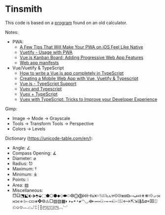 # Tinsmith

This code is based on a [program](archive) found on an old calculator.

Notes:

* PWA:
  * [A Few Tips That Will Make Your PWA on iOS Feel Like Native](https://www.netguru.com/codestories/pwa-on-ios)
  * [Vuetify - Usage with PWA](https://vuetifyjs.com/en/getting-started/quick-start/#usage-with-pwa)
  * [Vue.js Kanban Board: Adding Progressive Web App Features](https://auth0.com/blog/vuejs-kanban-board-adding-progressive-web-app-features/)
  * [Web app manifests](https://developer.mozilla.org/en-US/docs/Web/Manifest)
* Vue/Vuetify & TypeScript
  * [How to write a Vue.js app completely in TypeScript](https://blog.logrocket.com/how-to-write-a-vue-js-app-completely-in-typescript/)
  * [Creating a Mobile Web App with Vue, Vuetify & Typescript](https://medium.com/@JonUK/creating-a-mobile-web-app-with-vue-vuetify-typescript-dc69bed4cd2d)
  * [Vue.js - TypeScript Support](https://vuejs.org/v2/guide/typescript.html)
  * [Vuex and Typescript](https://codeburst.io/vuex-and-typescript-3427ba78cfa8)
  * [Vuex + TypeScript](https://dev.to/3vilarthas/vuex-typescript-m4j)
  * [Vuex with TypeScript: Tricks to Improve your Developer Experience](https://blog.e-mundo.de/post/vuex-with-typescript-tricks-to-improve-your-developer-experience)


Gimp:

* Image -> Mode -> Grayscale
* Tools -> Transform Tools -> Perspective
* Colors -> Levels


Dictionary (https://unicode-table.com/en/):

* Angle: ∠
* Compass Opening: ∡
* Diameter: ⌀
* Radius: ⎋
* Maximum: ⤒
* Minimum: ⤓ 
* Points: ⦙
* Area: ▨
* Miscellaneous: ⬒⬓⬔⬕⬖⬗⬘⬙⬚⬟⬡⬢⬥⬦⬬⬭⭙⨀⨁⨝⨭⨮⨲⩙⩡⫯⫰⫱⫶⦚⦜⦝⦡⧀⧁⧆⧈⧉⧟⧢⧦⧧⧺⧻⟊⟐⟓⟔⟕⟖⟗⟛⟟⟜⟤⟥⨳❖⨷⨻▢▨▧▩◐◑◒◓◔◕◠◡⟴⤞⤠⍈⍆⤝⤟⍇⍅⍐⍗⟷⇱⇲⇶∆∅⌖⌧⎅⎌⎉⎊⏙⏘⏢⑀⑄┆┇◰◱◲◳︗︘
